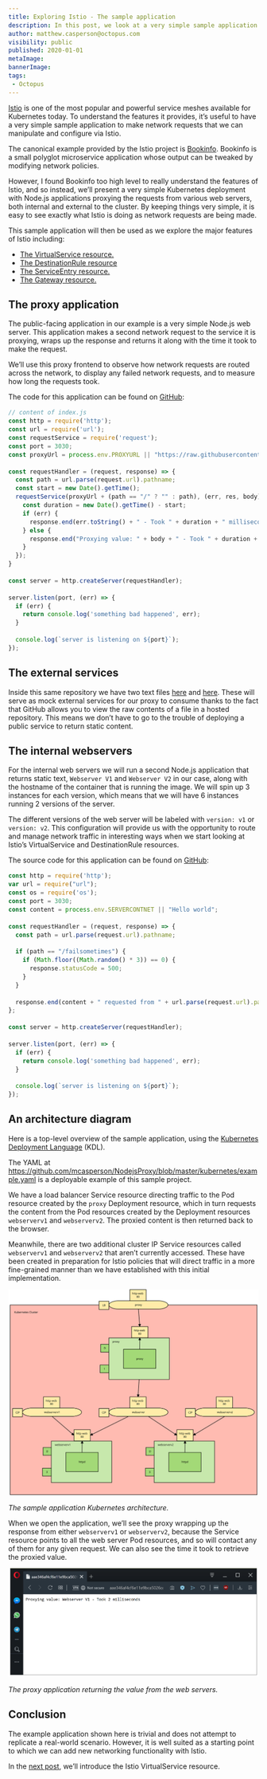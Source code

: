 ```yaml
---
title: Exploring Istio - The sample application
description: In this post, we look at a very simple sample application that we’ll use to explore the functionality of Istio.
author: matthew.casperson@octopus.com
visibility: public
published: 2020-01-01
metaImage:
bannerImage:
tags:
 - Octopus
---
```


[Istio](https://istio.io/) is one of the most popular and powerful service meshes available for Kubernetes today. To understand the features it provides, it’s useful to have a very simple sample application to make network requests that we can manipulate and configure via Istio.

The canonical example provided by the Istio project is [Bookinfo](https://istio.io/docs/examples/bookinfo/). Bookinfo is a small polyglot microservice application whose output can be tweaked by modifying network policies.

However, I found Bookinfo too high level to really understand the features of Istio, and so instead, we’ll present a very simple Kubernetes deployment with Node.js applications proxying the requests from various web servers, both internal and external to the cluster. By keeping things very simple, it is easy to see exactly what Istio is doing as network requests are being made.

This sample application will then be used as we explore the major features of Istio including:

* [The VirtualService resource.](/blog/2019-09/istio/istio-virtualservice/index.md)
* [The DestinationRule resource](/blog/2019-09/istio/istio-destinationrule/index.md)
* [The ServiceEntry resource.](/blog/2019-09/istio/istio-serviceentry/index.md)
* [The Gateway resource.](/blog/2019-09/istio/istio-gateway/index.md)

## The proxy application

The public-facing application in our example is a very simple Node.js web server. This application makes a second network request to the service it is proxying, wraps up the response and returns it along with the time it took to make the request.

We’ll use this proxy frontend to observe how network requests are routed across the network, to display any failed network requests, and to measure how long the requests took.

The code for this application can be found on [GitHub](https://github.com/mcasperson/NodejsProxy):

```javascript
// content of index.js
const http = require('http');
const url = require('url');
const requestService = require('request');
const port = 3030;
const proxyUrl = process.env.PROXYURL || "https://raw.githubusercontent.com/mcasperson/NodejsProxy/master/helloworld.txt";

const requestHandler = (request, response) => {
  const path = url.parse(request.url).pathname;
  const start = new Date().getTime();
  requestService(proxyUrl + (path == "/" ? "" : path), (err, res, body) => {
    const duration = new Date().getTime() - start;
    if (err) {
      response.end(err.toString() + " - Took " + duration + " milliseconds");
    } else {
      response.end("Proxying value: " + body + " - Took " + duration + " milliseconds");
    }
  });
}

const server = http.createServer(requestHandler);

server.listen(port, (err) => {
  if (err) {
    return console.log('something bad happened', err);
  }

  console.log(`server is listening on ${port}`);
});
```

## The external services

Inside this same repository we have two text files [here](https://raw.githubusercontent.com/mcasperson/NodejsProxy/master/externalservice1.txt) and [here](https://raw.githubusercontent.com/mcasperson/NodejsProxy/master/externalservice2.txt). These will serve as mock external services for our proxy to consume thanks to the fact that GitHub allows you to view the raw contents of a file in a hosted repository. This means we don’t have to go to the trouble of deploying a public service to return static content.

## The internal webservers

For the internal web servers we will run a second Node.js application that returns static text, `Webserver V1` and `Webserver V2` in our case, along with the hostname of the container that is running the image. We will spin up 3 instances for each version, which means that we will have 6 instances running 2 versions of the server.

The different versions of the web server will be labeled with `version: v1` or `version: v2`. This configuration will provide us with the opportunity to route and manage network traffic in interesting ways when we start looking at Istio’s VirtualService and DestinationRule resources.

The source code for this application can be found on [GitHub](https://github.com/mcasperson/NodeJSWebServer):

```javascript
const http = require('http');
var url = require("url");
const os = require('os');
const port = 3030;
const content = process.env.SERVERCONTNET || "Hello world";

const requestHandler = (request, response) => {
  const path = url.parse(request.url).pathname;

  if (path == "/failsometimes") {
    if (Math.floor((Math.random() * 3)) == 0) {
      response.statusCode = 500;
    }
  }

  response.end(content + " requested from " + url.parse(request.url).pathname + " on " + os.hostname() + " with code " + response.statusCode);
};

const server = http.createServer(requestHandler);

server.listen(port, (err) => {
  if (err) {
    return console.log('something bad happened', err);
  }

  console.log(`server is listening on ${port}`);
});
```

## An architecture diagram

Here is a top-level overview of the sample application, using the [Kubernetes Deployment Language](https://blog.openshift.com/kdl-notation-kubernetes-app-deploy/) (KDL).

The YAML at https://github.com/mcasperson/NodejsProxy/blob/master/kubernetes/example.yaml is a deployable example of this sample project.

We have a load balancer Service resource directing traffic to the Pod resource created by the `proxy` Deployment resource, which in turn requests the content from the Pod resources created by the Deployment resources `webserverv1` and `webserverv2`. The proxied content is then returned back to the browser.

Meanwhile, there are two additional cluster IP Service resources called `webserverv1` and `webserverv2` that aren’t currently accessed. These have been created in preparation for Istio policies that will direct traffic in a more fine-grained manner than we have established with this initial implementation.

![](istio-sample.svg "width=500")

*The sample application Kubernetes architecture.*

When we open the application, we’ll see the proxy wrapping up the response from either `webserverv1` or `webserverv2`, because the Service resource points to all the web server Pod resources, and so will contact any of them for any given request. We can also see the time it took to retrieve the proxied value.

![](output.png "width=500")

*The proxy application returning the value from the web servers.*

## Conclusion

The example application shown here is trivial and does not attempt to replicate a real-world scenario. However, it is well suited as a starting point to which we can add new networking functionality with Istio.

In the [next post](/blog/2019-09/istio/istio-virtualservice/index.md), we’ll introduce the Istio VirtualService resource.
